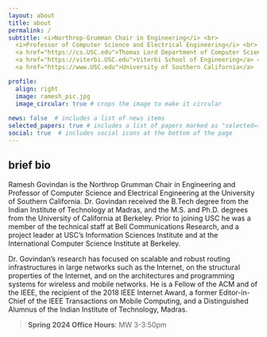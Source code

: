 ```yaml
---
layout: about
title: about
permalink: /
subtitle: <i>Northrop-Grumman Chair in Engineering</i> <br>
  <i>Professor of Computer Science and Electrical Engineering</i> <br>
  <a href="https://cs.USC.edu">Thomas Lord Department of Computer Science</a> <br>
  <a href="https://viterbi.USC.edu">Viterbi School of Engineering</a> <br>
  <a href="https://www.USC.edu">University of Southern California</a>

profile:
  align: right
  image: ramesh_pic.jpg
  image_circular: true # crops the image to make it circular
    
news: false  # includes a list of news items
selected_papers: true # includes a list of papers marked as "selected={true}"
social: true  # includes social icons at the bottom of the page
---
```


## brief bio

Ramesh Govindan is the Northrop Grumman Chair in Engineering and Professor of Computer Science and Electrical Engineering at the University of Southern California. Dr. Govindan received the B.Tech degree from the Indian Institute of Technology at Madras, and the M.S. and Ph.D. degrees from the University of California at Berkeley. Prior to joining USC he was a member of the technical staff at Bell Communications Research, and a project leader at USC’s Information Sciences Institute and at the International Computer Science Institute at Berkeley.

Dr. Govindan’s research has focused on scalable and robust routing infrastructures in large networks such as the Internet, on the structural properties of the Internet, and on the architectures and programming systems for wireless and mobile networks. He is a Fellow of the ACM and of the IEEE, the recipient of the 2018 IEEE Internet Award, a former Editor-in-Chief of the IEEE Transactions on Mobile Computing, and a Distinguished Alumnus of the Indian Institute of Technology, Madras.

> **Spring 2024 Office Hours**: MW 3-3:50pm


